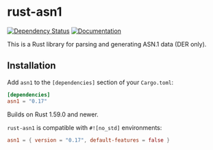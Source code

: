# rust-asn1

[![Dependency Status][deps-rs-image]][deps-rs-link]
[![Documentation][docs-rs-image]][docs-rs-link]

This is a Rust library for parsing and generating ASN.1 data (DER only).

## Installation

Add `asn1` to the `[dependencies]` section of your `Cargo.toml`:

```toml
[dependencies]
asn1 = "0.17"
```

Builds on Rust 1.59.0 and newer.

`rust-asn1` is compatible with `#![no_std]` environments:

```toml
asn1 = { version = "0.17", default-features = false }
```

[deps-rs-image]: https://deps.rs/repo/github/alex/rust-asn1/status.svg
[deps-rs-link]: https://deps.rs/repo/github/alex/rust-asn1
[docs-rs-image]: https://docs.rs/asn1/badge.svg
[docs-rs-link]: https://docs.rs/asn1/
